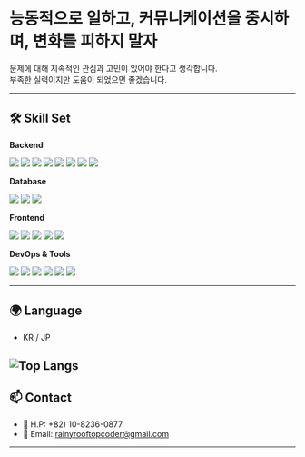 # **능동적으로 일하고, 커뮤니케이션을 중시하며, 변화를 피하지 말자**

문제에 대해 지속적인 관심과 고민이 있어야 한다고 생각합니다.  
부족한 실력이지만 도움이 되었으면 좋겠습니다.

---

## 🛠 Skill Set
**Backend**
<p>
  <img src="https://img.shields.io/badge/Java-ED8B00?style=flat&logo=java&logoColor=white"/>
  <img src="https://img.shields.io/badge/Spring-6DB33F?style=flat&logo=spring&logoColor=white"/>
  <img src="https://img.shields.io/badge/SpringBoot-6DB33F?style=flat&logo=springboot&logoColor=white"/>
  <img src="https://img.shields.io/badge/MyBatis-0052CC?style=flat&logo=datagrip&logoColor=white"/>
  <img src="https://img.shields.io/badge/JPA-59666C?style=flat&logo=hibernate&logoColor=white"/>
  <img src="https://img.shields.io/badge/JSP-007396?style=flat&logo=apachetomcat&logoColor=white"/>
  <img src="https://img.shields.io/badge/NestJS-E0234E?style=flat&logo=nestjs&logoColor=white"/>
  <img src="https://img.shields.io/badge/Express-000000?style=flat&logo=express&logoColor=white"/>
</p>

**Database**
<p>
  <img src="https://img.shields.io/badge/MariaDB-003545?style=flat&logo=mariadb&logoColor=white"/>
  <img src="https://img.shields.io/badge/Oracle-F80000?style=flat&logo=oracle&logoColor=white"/>
  <img src="https://img.shields.io/badge/SQLite-003B57?style=flat&logo=sqlite&logoColor=white"/>
</p>

**Frontend**
<p>
  <img src="https://img.shields.io/badge/React-61DAFB?style=flat&logo=react&logoColor=black"/>
  <img src="https://img.shields.io/badge/Next.js-000000?style=flat&logo=nextdotjs&logoColor=white"/>
  <img src="https://img.shields.io/badge/JQuery-0769AD?style=flat&logo=jquery&logoColor=white"/>
  <img src="https://img.shields.io/badge/TailwindCSS-06B6D4?style=flat&logo=tailwindcss&logoColor=white"/>
  <img src="https://img.shields.io/badge/Bootstrap-7952B3?style=flat&logo=bootstrap&logoColor=white"/>
</p>

**DevOps & Tools**
<p>
  <img src="https://img.shields.io/badge/Linux-FCC624?style=flat&logo=linux&logoColor=black"/>
  <img src="https://img.shields.io/badge/VMware-607078?style=flat&logo=vmware&logoColor=white"/>
  <img src="https://img.shields.io/badge/Jenkins-D24939?style=flat&logo=jenkins&logoColor=white"/>
  <img src="https://img.shields.io/badge/GitHub_Actions-2088FF?style=flat&logo=github-actions&logoColor=white"/>
  <img src="https://img.shields.io/badge/Eclipse-2C2255?style=flat&logo=eclipseide&logoColor=white"/>
  <img src="https://img.shields.io/badge/DBeaver-372923?style=flat&logo=datagrip&logoColor=white"/>
</p>

---

## 🌍 Language
- KR / JP
 
![Top Langs](https://github-readme-stats.vercel.app/api/top-langs/?username=RainyRooftopCoder&layout=compact&size_weight=1&count_weight=0)
---

## 📫 Contact
- 📱 H.P: +82) 10-8236-0877
- 📧 Email: rainyrooftopcoder@gmail.com

---

